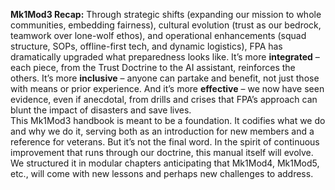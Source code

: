 **Mk1Mod3 Recap:** Through strategic shifts (expanding our mission to whole communities, embedding fairness), cultural evolution (trust as our bedrock, teamwork over lone-wolf ethos), and operational enhancements (squad structure, SOPs, offline-first tech, and dynamic logistics), FPA has dramatically upgraded what preparedness looks like. It’s more **integrated** – each piece, from the Trust Doctrine to the AI assistant, reinforces the others. It’s more **inclusive** – anyone can partake and benefit, not just those with means or prior experience. And it’s more **effective** – we now have seen evidence, even if anecdotal, from drills and crises that FPA’s approach can blunt the impact of disasters and save lives.  
This Mk1Mod3 handbook is meant to be a foundation. It codifies what we do and why we do it, serving both as an introduction for new members and a reference for veterans. But it’s not the final word. In the spirit of continuous improvement that runs through our doctrine, this manual itself will evolve. We structured it in modular chapters anticipating that Mk1Mod4, Mk1Mod5, etc., will come with new lessons and perhaps new challenges to address.